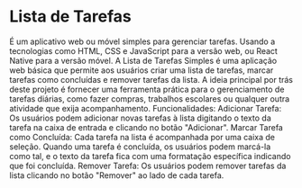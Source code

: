 # Lista de Tarefas 
É um aplicativo web ou móvel simples para gerenciar tarefas. Usando a tecnologias como HTML, CSS e JavaScript para a versão web, ou React Native para a versão móvel. A Lista de Tarefas Simples é uma aplicação web básica que permite aos usuários criar uma lista de tarefas, marcar tarefas como concluídas e remover tarefas da lista. A ideia principal por trás deste projeto é fornecer uma ferramenta prática para o gerenciamento de tarefas diárias, como fazer compras, trabalhos escolares ou qualquer outra atividade que exija acompanhamento. Funcionalidades: Adicionar Tarefa: Os usuários podem adicionar novas tarefas à lista digitando o texto da tarefa na caixa de entrada e clicando no botão "Adicionar". Marcar Tarefa como Concluída: Cada tarefa na lista é acompanhada por uma caixa de seleção. Quando uma tarefa é concluída, os usuários podem marcá-la como tal, e o texto da tarefa fica com uma formatação específica indicando que foi concluída. Remover Tarefa: Os usuários podem remover tarefas da lista clicando no botão "Remover" ao lado de cada tarefa.
